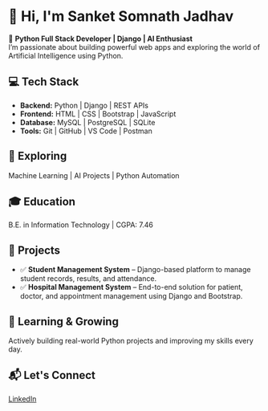 # 👋 Hi, I'm Sanket Somnath Jadhav

🐍 **Python Full Stack Developer | Django | AI Enthusiast**  
I’m passionate about building powerful web apps and exploring the world of Artificial Intelligence using Python.

## 💻 Tech Stack
- **Backend:** Python | Django | REST APIs  
- **Frontend:** HTML | CSS | Bootstrap | JavaScript  
- **Database:** MySQL | PostgreSQL | SQLite  
- **Tools:** Git | GitHub | VS Code | Postman  

## 🧠 Exploring
Machine Learning | AI Projects | Python Automation

## 🎓 Education
B.E. in Information Technology | CGPA: 7.46

## 🚀 Projects
- ✅ **Student Management System** – Django-based platform to manage student records, results, and attendance.  
- ✅ **Hospital Management System** – End-to-end solution for patient, doctor, and appointment management using Django and Bootstrap.  

## 🌱 Learning & Growing
Actively building real-world Python projects and improving my skills every day.

## 📬 Let's Connect
[LinkedIn](https://www.linkedin.com/in/your-link)
